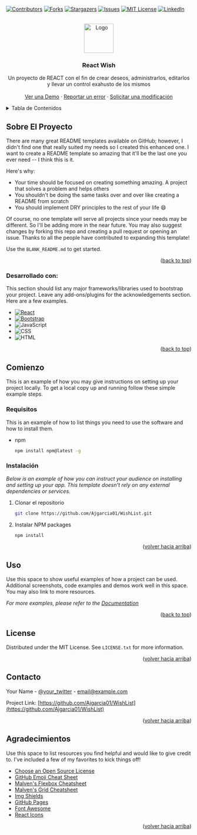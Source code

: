 
<a name="readme-top"></a>

[![Contributors][contributors-shield]][contributors-url]
[![Forks][forks-shield]][forks-url]
[![Stargazers][stars-shield]][stars-url]
[![Issues][issues-shield]][issues-url]
[![MIT License][license-shield]][license-url]
[![LinkedIn][linkedin-shield]][linkedin-url]
<!-- <a target="_blank" href="https://www.linkedin.com/in/absphreak/">🇱​🇮​🇳​🇰​🇪​🇩​🇮​🇳​</a> ●



<!-- PROJECT LOGO -->
<br />
<div align="center">
  <a href="https://github.com/othneildrew/Best-README-Template">
    <img src="https://upload.wikimedia.org/wikipedia/commons/thumb/8/87/Toicon-icon-fandom-wish.svg/1024px-Toicon-icon-fandom-wish.svg.png" alt="Logo" width="80" height="80">
  </a>

  <h3 align="center">React Wish</h3>

  <p align="center">
    Un proyecto de REACT con el fin de crear deseos, administrarlos, editarlos y llevar un control exahusto de los mismos
    <br />
    <br />
    <a href="https://i.postimg.cc/XYrYwPWH/imagen.png">Ver una Demo</a>
    ·
    <a href="https://github.com/Ajgarcia01/WishList/issues">Reportar un error</a>
    ·
    <a href="https://github.com/Ajgarcia01/WishList/issues">Solicitar una modificación</a>
  </p>
</div>



<!-- TABLE OF CONTENTS -->
<details>
  <summary>Tabla de Contenidos</summary>
  <ol>
    <li>
      <a href="#about-the-project">Sobre el proyecto</a>
      <ul>
        <li><a href="#built-with">Desarollado con:</a></li>
      </ul>
    </li>
    <li>
      <a href="#getting-started">Comienzo</a>
      <ul>
        <li><a href="#prerequisites">Requisitos</a></li>
        <li><a href="#installation">Instalaciones</a></li>
      </ul>
    </li>
    <li><a href="#usage">Uso</a></li>
    <li><a href="#license">License</a></li>
    <li><a href="#contact">Contact</a></li>
    <li><a href="#acknowledgments">Agradecimientos</a></li>
  </ol>
</details>



<!-- ABOUT THE PROJECT -->
## Sobre El Proyecto

There are many great README templates available on GitHub; however, I didn't find one that really suited my needs so I created this enhanced one. I want to create a README template so amazing that it'll be the last one you ever need -- I think this is it.

Here's why:
* Your time should be focused on creating something amazing. A project that solves a problem and helps others
* You shouldn't be doing the same tasks over and over like creating a README from scratch
* You should implement DRY principles to the rest of your life :smile:

Of course, no one template will serve all projects since your needs may be different. So I'll be adding more in the near future. You may also suggest changes by forking this repo and creating a pull request or opening an issue. Thanks to all the people have contributed to expanding this template!

Use the `BLANK_README.md` to get started.

<p align="right">(<a href="#readme-top">back to top</a>)</p>



### Desarrollado con:

This section should list any major frameworks/libraries used to bootstrap your project. Leave any add-ons/plugins for the acknowledgements section. Here are a few examples.

* [![React][React.js]][React-url]
* [![Bootstrap][Bootstrap.com]][Bootstrap-url]
* ![JavaScript](https://img.shields.io/badge/-JavaScript-05122A?style=flat&logo=javascript)&nbsp;
* ![CSS](https://img.shields.io/badge/-CSS-05122A?style=flat&logo=CSS3&logoColor=1572B6)&nbsp;
* ![HTML](https://img.shields.io/badge/-HTML-05122A?style=flat&logo=HTML5)&nbsp;

<p align="right">(<a href="#readme-top">back to top</a>)</p>



<!-- GETTING STARTED -->
## Comienzo

This is an example of how you may give instructions on setting up your project locally.
To get a local copy up and running follow these simple example steps.

### Requisitos

This is an example of how to list things you need to use the software and how to install them.
* npm
  ```sh
  npm install npm@latest -g
  ```

### Instalación

_Below is an example of how you can instruct your audience on installing and setting up your app. This template doesn't rely on any external dependencies or services._

1. Clonar el repositorio
   ```sh
   git clone https://github.com/Ajgarcia01/WishList.git
   ```
2. Instalar NPM packages
   ```sh
   npm install
   ```

<p align="right">(<a href="#readme-top">volver hacia arriba</a>)</p>



<!-- USAGE EXAMPLES -->
## Uso

Use this space to show useful examples of how a project can be used. Additional screenshots, code examples and demos work well in this space. You may also link to more resources.

_For more examples, please refer to the [Documentation](https://example.com)_

<p align="right">(<a href="#readme-top">back to top</a>)</p>




<!-- LICENSE -->
## License

Distributed under the MIT License. See `LICENSE.txt` for more information.

<p align="right">(<a href="#readme-top">volver hacia arriba</a>)</p>



<!-- CONTACT -->
## Contacto

Your Name - [@your_twitter](https://twitter.com/jgl_11) - email@example.com

Project Link: [https://github.com/Ajgarcia01/WishList](https://github.com/Ajgarcia01/WishList)

<p align="right">(<a href="#readme-top">volver hacia arriba</a>)</p>



<!-- ACKNOWLEDGMENTS -->
## Agradecimientos

Use this space to list resources you find helpful and would like to give credit to. I've included a few of my favorites to kick things off!

* [Choose an Open Source License](https://choosealicense.com)
* [GitHub Emoji Cheat Sheet](https://www.webpagefx.com/tools/emoji-cheat-sheet)
* [Malven's Flexbox Cheatsheet](https://flexbox.malven.co/)
* [Malven's Grid Cheatsheet](https://grid.malven.co/)
* [Img Shields](https://shields.io)
* [GitHub Pages](https://pages.github.com)
* [Font Awesome](https://fontawesome.com)
* [React Icons](https://react-icons.github.io/react-icons/search)

<p align="right">(<a href="#readme-top">volver hacia arriba</a>)</p>



<!-- MARKDOWN LINKS & IMAGES -->
<!-- https://www.markdownguide.org/basic-syntax/#reference-style-links -->
[contributors-shield]: https://img.shields.io/github/contributors/othneildrew/Best-README-Template.svg?style=for-the-badge
[contributors-url]: https://github.com/Ajgarcia01/WishList/graphs/contributors
[forks-shield]: https://img.shields.io/github/forks/othneildrew/Best-README-Template.svg?style=for-the-badge
[forks-url]: https://github.com/Ajgarcia01/WishList/network/members
[stars-shield]: https://img.shields.io/github/stars/othneildrew/Best-README-Template.svg?style=for-the-badge
[stars-url]: https://github.com/Ajgarcia01/WishList/stargazers
[issues-shield]: https://img.shields.io/github/issues/othneildrew/Best-README-Template.svg?style=for-the-badge
[issues-url]: https://github.com/Ajgarcia01/WishList/issues
[license-shield]: https://img.shields.io/github/license/othneildrew/Best-README-Template.svg?style=for-the-badge
[license-url]: https://github.com/Ajgarcia01/WishList/blob/master/LICENSE.txt
[linkedin-shield]: https://img.shields.io/badge/-LinkedIn-black.svg?style=for-the-badge&logo=linkedin&colorB=555
[linkedin-url]: https://linkedin.com/in/jgl11
[product-screenshot]: images/screenshot.png
[Next.js]: https://img.shields.io/badge/next.js-000000?style=for-the-badge&logo=nextdotjs&logoColor=white
[Next-url]: https://nextjs.org/
[React.js]: https://img.shields.io/badge/React-20232A?style=for-the-badge&logo=react&logoColor=61DAFB
[React-url]: https://reactjs.org/
[Vue.js]: https://img.shields.io/badge/Vue.js-35495E?style=for-the-badge&logo=vuedotjs&logoColor=4FC08D
[Vue-url]: https://vuejs.org/
[Angular.io]: https://img.shields.io/badge/Angular-DD0031?style=for-the-badge&logo=angular&logoColor=white
[Angular-url]: https://angular.io/
[Svelte.dev]: https://img.shields.io/badge/Svelte-4A4A55?style=for-the-badge&logo=svelte&logoColor=FF3E00
[Svelte-url]: https://svelte.dev/
[Laravel.com]: https://img.shields.io/badge/Laravel-FF2D20?style=for-the-badge&logo=laravel&logoColor=white
[Laravel-url]: https://laravel.com
[Bootstrap.com]: https://img.shields.io/badge/Bootstrap-563D7C?style=for-the-badge&logo=bootstrap&logoColor=white
[Bootstrap-url]: https://getbootstrap.com
[JQuery.com]: https://img.shields.io/badge/jQuery-0769AD?style=for-the-badge&logo=jquery&logoColor=white
[JQuery-url]: https://jquery.com 
